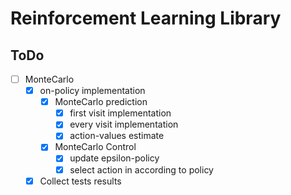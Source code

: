 # Reinforcement Learning Library

## ToDo

- [ ] MonteCarlo
    - [x] on-policy implementation
        - [x] MonteCarlo prediction
            - [x] first visit implementation 
            - [x] every visit implementation
            - [x] action-values estimate
        - [x] MonteCarlo Control
            - [x] update epsilon-policy
            - [x] select action in according to policy

    - [x] Collect tests results